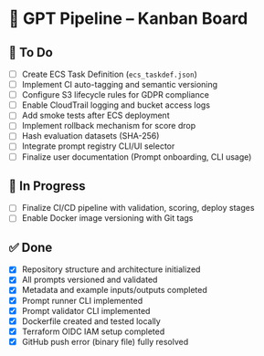 # 🧠 GPT Pipeline – Kanban Board

## 📝 To Do

- [ ] Create ECS Task Definition (`ecs_taskdef.json`)
- [ ] Implement CI auto-tagging and semantic versioning
- [ ] Configure S3 lifecycle rules for GDPR compliance
- [ ] Enable CloudTrail logging and bucket access logs
- [ ] Add smoke tests after ECS deployment
- [ ] Implement rollback mechanism for score drop
- [ ] Hash evaluation datasets (SHA-256)
- [ ] Integrate prompt registry CLI/UI selector
- [ ] Finalize user documentation (Prompt onboarding, CLI usage)

## 🚧 In Progress

- [ ] Finalize CI/CD pipeline with validation, scoring, deploy stages
- [ ] Enable Docker image versioning with Git tags

## ✅ Done

- [x] Repository structure and architecture initialized
- [x] All prompts versioned and validated
- [x] Metadata and example inputs/outputs completed
- [x] Prompt runner CLI implemented
- [x] Prompt validator CLI implemented
- [x] Dockerfile created and tested locally
- [x] Terraform OIDC IAM setup completed
- [x] GitHub push error (binary file) fully resolved
